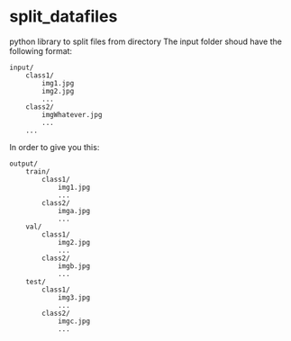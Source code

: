 # split_datafiles
python library to split files from directory
The input folder shoud have the following format:
```
input/
    class1/
        img1.jpg
        img2.jpg
        ...
    class2/
        imgWhatever.jpg
        ...
    ...
```
In order to give you this:
```
output/
    train/
        class1/
            img1.jpg
            ...
        class2/
            imga.jpg
            ...
    val/
        class1/
            img2.jpg
            ...
        class2/
            imgb.jpg
            ...
    test/
        class1/
            img3.jpg
            ...
        class2/
            imgc.jpg
            ...
```
